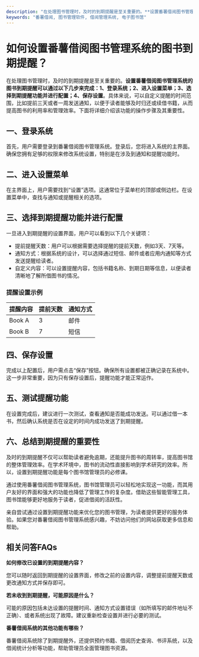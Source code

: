 ```yaml
---
description: "在处理图书管理时，及时的到期提醒是至关重要的。**设置番薯借阅图书管理系统的图书到期提醒可以通过以下几步来完成：1、登录系统；2、进入设置菜单；3、选择到期提醒功能并进行配置；4、保存设置**。具体来说，可以自定义提醒的时间范围，比如提前三天或者一周发送通知，以便于读者能够及时归还或续借书籍，从而提高图书的利用率和管理效率。下面将详细介绍该功能的操作步骤及其重要性。"
keywords: "番薯借阅, 图书管理软件, 借阅管理系统, 电子图书馆"
---
```

# 如何设置番薯借阅图书管理系统的图书到期提醒？

在处理图书管理时，及时的到期提醒是至关重要的。**设置番薯借阅图书管理系统的图书到期提醒可以通过以下几步来完成：1、登录系统；2、进入设置菜单；3、选择到期提醒功能并进行配置；4、保存设置**。具体来说，可以自定义提醒的时间范围，比如提前三天或者一周发送通知，以便于读者能够及时归还或续借书籍，从而提高图书的利用率和管理效率。下面将详细介绍该功能的操作步骤及其重要性。

## 一、登录系统

首先，用户需要登录到番薯借阅图书管理系统。登录后，您将进入系统的主界面。确保您拥有足够的权限来修改系统设置，特别是在涉及到通知和提醒功能时。

## 二、进入设置菜单

在主界面上，用户需要找到“设置”选项。这通常位于菜单栏的顶部或侧边栏。在设置菜单中，查找与通知或提醒相关的选项。

## 三、选择到期提醒功能并进行配置

一旦进入到期提醒的设置界面，用户可以看到以下几个关键项：

- 提前提醒天数：用户可以根据需要选择提醒的提前天数，例如3天、7天等。
- 通知方式：根据系统的设计，可以选择通过短信、邮件或者应用内通知等方式发送提醒给读者。
- 自定义内容：可以设置提醒内容，包括书籍名称、到期日期等信息，以便读者清晰地了解所借图书的情况。

### 提醒设置示例

| 提醒内容      | 提前天数 | 通知方式  |
|---------------|----------|-----------|
| Book A       | 3        | 邮件      |
| Book B       | 7        | 短信      |

## 四、保存设置

完成以上配置后，用户需点击“保存”按钮。确保所有设置都被正确记录在系统中。这一步非常重要，因为只有保存设置后，提醒功能才能正常运作。

## 五、测试提醒功能

在设置完成后，建议进行一次测试，查看通知是否能成功发送。可以通过借一本书，然后确认系统是否在设定的时间内成功发送了到期提醒。

## 六、总结到期提醒的重要性

及时的到期提醒不仅可以帮助读者避免逾期，还能提升图书的周转率，提高图书馆的整体管理效率。在学术环境中，图书的流动性直接影响到学术研究的效率。所以，设置到期提醒功能是每个图书馆管理员的必修课。

通过使用番薯借阅图书管理系统，图书馆管理员可以轻松地实现这一功能，而其用户友好的界面和强大的功能也降低了管理工作的复杂度。借助这些智能管理工具，图书馆能够更好地服务于读者，促进借阅的活跃性。

亲自尝试通过设置到期提醒功能来优化您的图书管理，为读者提供更好的服务体验。如果您对番薯借阅图书管理系统感兴趣，不妨访问他们的网站获取更多信息和帮助。

## 相关问答FAQs

**如何修改已设置的到期提醒内容？**

您可以随时返回到期提醒的设置界面，修改之前的设置内容，调整提前提醒天数或更改通知方式并保存即可。

**若未收到到期提醒，可能原因是什么？**

可能的原因包括未达设置的提醒时间、通知方式设置错误（如所填写的邮件地址不正确）、或者系统出现了故障。建议重新检查设置并进行必要的测试。

**番薯借阅系统的其他功能有哪些？**

番薯借阅系统除了到期提醒外，还提供预约书籍、借阅历史查询、书评系统，以及借阅统计分析等功能，帮助管理员全面管理图书资源。
